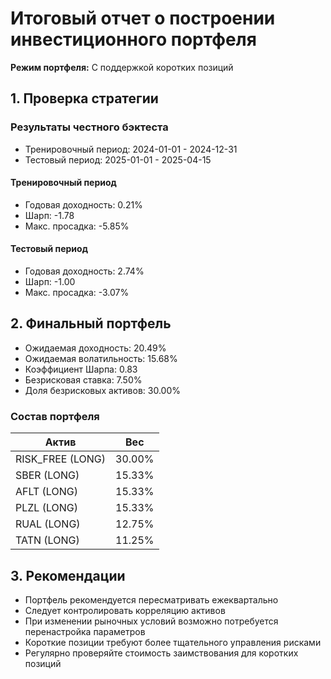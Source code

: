 # Итоговый отчет о построении инвестиционного портфеля

**Режим портфеля:** С поддержкой коротких позиций

## 1. Проверка стратегии
### Результаты честного бэктеста
* Тренировочный период: 2024-01-01 - 2024-12-31
* Тестовый период: 2025-01-01 - 2025-04-15

#### Тренировочный период
* Годовая доходность: 0.21%
* Шарп: -1.78
* Макс. просадка: -5.85%

#### Тестовый период
* Годовая доходность: 2.74%
* Шарп: -1.00
* Макс. просадка: -3.07%

## 2. Финальный портфель
* Ожидаемая доходность: 20.49%
* Ожидаемая волатильность: 15.68%
* Коэффициент Шарпа: 0.83
* Безрисковая ставка: 7.50%
* Доля безрисковых активов: 30.00%

### Состав портфеля
| Актив | Вес |
|-------|-----|
| RISK_FREE (LONG) | 30.00% |
| SBER (LONG) | 15.33% |
| AFLT (LONG) | 15.33% |
| PLZL (LONG) | 15.33% |
| RUAL (LONG) | 12.75% |
| TATN (LONG) | 11.25% |

## 3. Рекомендации
* Портфель рекомендуется пересматривать ежеквартально
* Следует контролировать корреляцию активов
* При изменении рыночных условий возможно потребуется перенастройка параметров
* Короткие позиции требуют более тщательного управления рисками
* Регулярно проверяйте стоимость заимствования для коротких позиций
